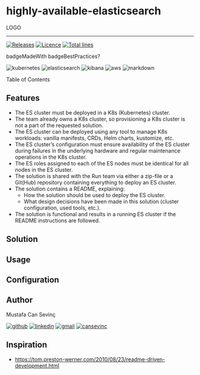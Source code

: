 # highly-available-elasticsearch

LOGO

---

[![Releases](https://img.shields.io/github/v/release/mustafacansevinc/highly-available-elasticsearch?style=for-the-badge)](https://github.com/mustafacansevinc/highly-available-elasticsearch/releases)
[![Licence](https://img.shields.io/github/license/mustafacansevinc/highly-available-elasticsearch?style=for-the-badge)](./LICENSE)
[![Total lines](https://img.shields.io/tokei/lines/github/mustafacansevinc/highly-available-elasticsearch?style=for-the-badge)](https://github.com/mustafacansevinc/highly-available-elasticsearch/)

badgeMadeWith badgeBestPractices?

![kubernetes](https://img.shields.io/badge/kubernetes-326ce5.svg?&style=for-the-badge&logo=kubernetes&logoColor=white) ![elasticsearch](https://img.shields.io/badge/ElasticSearch-0779A1?style=for-the-badge&logo=elasticsearch&logoColor=white) ![kibana](https://img.shields.io/badge/Kibana-EF5098?style=for-the-badge&logo=Kibana&logoColor=white) ![aws](https://img.shields.io/badge/AWS-FF9900?style=for-the-badge&logo=amazonaws&logoColor=white) ![markdown](https://img.shields.io/badge/Markdown-000000?style=for-the-badge&logo=markdown&logoColor=white)

Table of Contents

## Features

- The ES cluster must be deployed in a K8s (Kubernetes) cluster.
- The team already owns a K8s cluster, so provisioning a K8s cluster is not
  a part of the requested solution.
- The ES cluster can be deployed using any tool to manage K8s workloads: vanilla
  manifests, CRDs, Helm charts, kustomize, etc.
- The ES cluster’s configuration must ensure availability of the ES cluster
  during failures in the underlying hardware and regular maintenance operations
  in the K8s cluster.
- The ES roles assigned to each of the ES nodes must be identical for all nodes
  in the ES cluster.
- The solution is shared with the Run team via either a zip-file or a Git(Hub)
  repository containing everything to deploy an ES cluster.
- The solution contains a README, explaining:
  - How the solution should be used to deploy the ES cluster.
  - What design decisions have been made in this solution (cluster
    configuration, used tools, etc.).
- The solution is functional and results in a running ES cluster if the README
  instructions are followed.

## Solution

## Usage

## Configuration

## Author

Mustafa Can Sevinç

[![github](https://img.shields.io/badge/GitHub-100000?style=for-the-badge&logo=github&logoColor=white)](https://github.com/mustafacansevinc) [![linkedin](https://img.shields.io/badge/LinkedIn-0077B5?style=for-the-badge&logo=linkedin&logoColor=white)](https://www.linkedin.com/in/mcansevinc/) [![gmail](https://img.shields.io/badge/Gmail-D14836?style=for-the-badge&logo=gmail&logoColor=white)](mailto:mcansevinc@gmail.com) [![cansevinc](https://img.shields.io/badge/website-667881?style=for-the-badge&logo=About.me&logoColor=white)](http://cansevinc.com.tr/)

## Inspiration

* https://tom.preston-werner.com/2010/08/23/readme-driven-development.html
